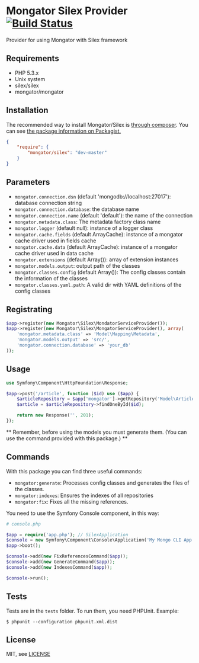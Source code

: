 Mongator Silex Provider [![Build Status](https://travis-ci.org/mongator/silex.png?branch=master)](https://travis-ci.org/mongator/silex)
==============================

Provider for using Mongator with Silex framework


Requirements
------------

* PHP 5.3.x
* Unix system
* silex/silex
* mongator/mongator

Installation
------------

The recommended way to install Mongator/Silex is [through composer](http://getcomposer.org).
You can see [the package information on Packagist.](https://packagist.org/packages/mongator/silex)

```JSON
{
    "require": {
        "mongator/silex": "dev-master"
    }
}
```

Parameters
------------

* ```mongator.connection.dsn``` (default 'mongodb://localhost:27017'): database connection string
* ```mongator.connection.database```: the database name
* ```mongator.connection.name``` (default 'default'): the name of the connection 
* ```mongator.metadata.class```: The metadata factory class name 
* ```mongator.logger``` (default null): instance of a logger class
* ```mongator.cache.fields``` (default ArrayCache): instance of a mongator cache driver used in fields cache
* ```mongator.cache.data``` (default ArrayCache): instance of a mongator cache driver used in data cache
* ```mongator.extensions``` (default Array()): array of extension instances 
* ```mongator.models.output```: output path of the classes
* ```mongator.classes.config``` (default Array()): The config classes contain the information of the classes
* ```mongator.classes.yaml.path```: A valid dir with YAML definitions of the config classes


Registrating
------------

```PHP
$app->register(new Mongator\Silex\MondatorServiceProvider());
$app->register(new Mongator\Silex\MongatorServiceProvider(), array(
    'mongator.metadata.class' => 'Model\Mapping\Metadata',
    'mongator.models.output' => 'src/',
    'mongator.connection.database' => 'your_db'
));
```

Usage
------------

```PHP
use Symfony\Component\HttpFoundation\Response;

$app->post('/article', function ($id) use ($app) {
    $articleRepository = $app['mongator']->getRepository('Model\Article');
    $article = $articleRepository->findOneById($id);

    return new Response('', 201);
});
```

** Remember, before using the models you must generate them. (You can use the command provided with this package.) **

Commands
------------
With this package you can find three useful commands:

* ```mongator:generate```: Processes config classes and generates the files of the classes.
* ```mongator:indexes```: Ensures the indexes of all repositories
* ```mongator:fix```: Fixes all the missing references.

You need to use the Symfony Console component, in this way:

```php
# console.php

$app = require('app.php'); // SilexApplication
$console = new Symfony\Component\Console\Application('My Mongo CLI App', '0.1');
$app->boot();

$console->add(new FixReferencesCommand($app));
$console->add(new GenerateCommand($app));
$console->add(new IndexesCommand($app));

$console->run();
```

Tests
-----

Tests are in the `tests` folder.
To run them, you need PHPUnit.
Example:

    $ phpunit --configuration phpunit.xml.dist


License
-------

MIT, see [LICENSE](LICENSE)
